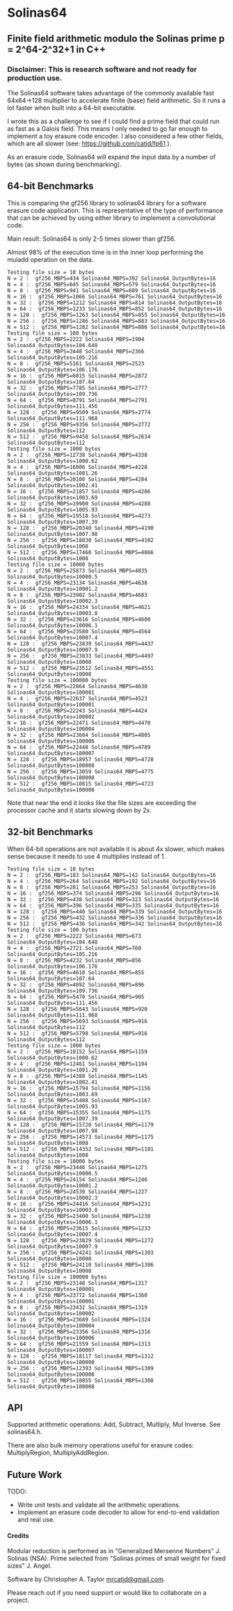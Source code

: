 # Solinas64
## Finite field arithmetic modulo the Solinas prime p = 2^64-2^32+1 in C++

### Disclaimer: This is research software and not ready for production use.

The Solinas64 software takes advantage of the commonly available fast
64x64->128 multiplier to accelerate finite (base) field arithmetic.
So it runs a lot faster when built into a 64-bit executable.

I wrote this as a challenge to see if I could find a prime field that could run as fast as a Galois field.  This means I only needed to go far enough to implement a toy erasure code encoder.  I also considered a few other fields, which are all slower (see: https://github.com/catid/fp61 ).

As an erasure code, Solinas64 will expand the input data by a number of bytes (as shown during benchmarking).

## 64-bit Benchmarks

This is comparing the gf256 library to solinas64 library for a software erasure code application.
This is representative of the type of performance that can be achieved by using either library to implement a convolutional code.

Main result: Solinas64 is only 2-5 times slower than gf256.

Almost 98% of the execution time is in the inner loop performing the muladd operation on the data.

    Testing file size = 10 bytes
    N = 2 :  gf256_MBPS=434 Solinas64_MBPS=392 Solinas64_OutputBytes=16
    N = 4 :  gf256_MBPS=645 Solinas64_MBPS=579 Solinas64_OutputBytes=16
    N = 8 :  gf256_MBPS=941 Solinas64_MBPS=689 Solinas64_OutputBytes=16
    N = 16 :  gf256_MBPS=1066 Solinas64_MBPS=761 Solinas64_OutputBytes=16
    N = 32 :  gf256_MBPS=1212 Solinas64_MBPS=814 Solinas64_OutputBytes=16
    N = 64 :  gf256_MBPS=1233 Solinas64_MBPS=852 Solinas64_OutputBytes=16
    N = 128 :  gf256_MBPS=1263 Solinas64_MBPS=855 Solinas64_OutputBytes=16
    N = 256 :  gf256_MBPS=1286 Solinas64_MBPS=883 Solinas64_OutputBytes=16
    N = 512 :  gf256_MBPS=1282 Solinas64_MBPS=886 Solinas64_OutputBytes=16
    Testing file size = 100 bytes
    N = 2 :  gf256_MBPS=2222 Solinas64_MBPS=1904 Solinas64_OutputBytes=104.648
    N = 4 :  gf256_MBPS=3448 Solinas64_MBPS=2366 Solinas64_OutputBytes=105.216
    N = 8 :  gf256_MBPS=5161 Solinas64_MBPS=2523 Solinas64_OutputBytes=106.176
    N = 16 :  gf256_MBPS=6015 Solinas64_MBPS=2872 Solinas64_OutputBytes=107.64
    N = 32 :  gf256_MBPS=7785 Solinas64_MBPS=2777 Solinas64_OutputBytes=109.736
    N = 64 :  gf256_MBPS=8791 Solinas64_MBPS=2791 Solinas64_OutputBytes=111.456
    N = 128 :  gf256_MBPS=9509 Solinas64_MBPS=2774 Solinas64_OutputBytes=111.968
    N = 256 :  gf256_MBPS=9356 Solinas64_MBPS=2772 Solinas64_OutputBytes=112
    N = 512 :  gf256_MBPS=9458 Solinas64_MBPS=2634 Solinas64_OutputBytes=112
    Testing file size = 1000 bytes
    N = 2 :  gf256_MBPS=12738 Solinas64_MBPS=4338 Solinas64_OutputBytes=1000.62
    N = 4 :  gf256_MBPS=16806 Solinas64_MBPS=4228 Solinas64_OutputBytes=1001.26
    N = 8 :  gf256_MBPS=20100 Solinas64_MBPS=4284 Solinas64_OutputBytes=1002.41
    N = 16 :  gf256_MBPS=21857 Solinas64_MBPS=4286 Solinas64_OutputBytes=1003.69
    N = 32 :  gf256_MBPS=19900 Solinas64_MBPS=4288 Solinas64_OutputBytes=1005.93
    N = 64 :  gf256_MBPS=19518 Solinas64_MBPS=4273 Solinas64_OutputBytes=1007.39
    N = 128 :  gf256_MBPS=20340 Solinas64_MBPS=4190 Solinas64_OutputBytes=1007.98
    N = 256 :  gf256_MBPS=18030 Solinas64_MBPS=4102 Solinas64_OutputBytes=1008
    N = 512 :  gf256_MBPS=17460 Solinas64_MBPS=4066 Solinas64_OutputBytes=1008
    Testing file size = 10000 bytes
    N = 2 :  gf256_MBPS=25873 Solinas64_MBPS=4835 Solinas64_OutputBytes=10000.5
    N = 4 :  gf256_MBPS=23134 Solinas64_MBPS=4638 Solinas64_OutputBytes=10001.2
    N = 8 :  gf256_MBPS=23902 Solinas64_MBPS=4683 Solinas64_OutputBytes=10002.3
    N = 16 :  gf256_MBPS=24334 Solinas64_MBPS=4621 Solinas64_OutputBytes=10003.8
    N = 32 :  gf256_MBPS=23616 Solinas64_MBPS=4600 Solinas64_OutputBytes=10006.1
    N = 64 :  gf256_MBPS=23580 Solinas64_MBPS=4564 Solinas64_OutputBytes=10007.4
    N = 128 :  gf256_MBPS=23839 Solinas64_MBPS=4437 Solinas64_OutputBytes=10007.9
    N = 256 :  gf256_MBPS=23833 Solinas64_MBPS=4497 Solinas64_OutputBytes=10008
    N = 512 :  gf256_MBPS=23512 Solinas64_MBPS=4551 Solinas64_OutputBytes=10008
    Testing file size = 100000 bytes
    N = 2 :  gf256_MBPS=22864 Solinas64_MBPS=4630 Solinas64_OutputBytes=100001
    N = 4 :  gf256_MBPS=22637 Solinas64_MBPS=4523 Solinas64_OutputBytes=100001
    N = 8 :  gf256_MBPS=22243 Solinas64_MBPS=4424 Solinas64_OutputBytes=100002
    N = 16 :  gf256_MBPS=22471 Solinas64_MBPS=4470 Solinas64_OutputBytes=100004
    N = 32 :  gf256_MBPS=23604 Solinas64_MBPS=4805 Solinas64_OutputBytes=100006
    N = 64 :  gf256_MBPS=22448 Solinas64_MBPS=4789 Solinas64_OutputBytes=100007
    N = 128 :  gf256_MBPS=18957 Solinas64_MBPS=4728 Solinas64_OutputBytes=100008
    N = 256 :  gf256_MBPS=13059 Solinas64_MBPS=4775 Solinas64_OutputBytes=100008
    N = 512 :  gf256_MBPS=10815 Solinas64_MBPS=4723 Solinas64_OutputBytes=100008

Note that near the end it looks like the file sizes are exceeding the processor cache and it starts slowing down by 2x.

## 32-bit Benchmarks

When 64-bit operations are not available it is about 4x slower, which makes sense because it needs to use 4 multiplies instead of 1.

    Testing file size = 10 bytes
    N = 2 :  gf256_MBPS=183 Solinas64_MBPS=142 Solinas64_OutputBytes=16
    N = 4 :  gf256_MBPS=264 Solinas64_MBPS=192 Solinas64_OutputBytes=16
    N = 8 :  gf256_MBPS=281 Solinas64_MBPS=253 Solinas64_OutputBytes=16
    N = 16 :  gf256_MBPS=374 Solinas64_MBPS=296 Solinas64_OutputBytes=16
    N = 32 :  gf256_MBPS=438 Solinas64_MBPS=323 Solinas64_OutputBytes=16
    N = 64 :  gf256_MBPS=396 Solinas64_MBPS=335 Solinas64_OutputBytes=16
    N = 128 :  gf256_MBPS=440 Solinas64_MBPS=339 Solinas64_OutputBytes=16
    N = 256 :  gf256_MBPS=432 Solinas64_MBPS=336 Solinas64_OutputBytes=16
    N = 512 :  gf256_MBPS=436 Solinas64_MBPS=342 Solinas64_OutputBytes=16
    Testing file size = 100 bytes
    N = 2 :  gf256_MBPS=2222 Solinas64_MBPS=673 Solinas64_OutputBytes=104.648
    N = 4 :  gf256_MBPS=2721 Solinas64_MBPS=760 Solinas64_OutputBytes=105.216
    N = 8 :  gf256_MBPS=4232 Solinas64_MBPS=856 Solinas64_OutputBytes=106.176
    N = 16 :  gf256_MBPS=4610 Solinas64_MBPS=855 Solinas64_OutputBytes=107.64
    N = 32 :  gf256_MBPS=4892 Solinas64_MBPS=896 Solinas64_OutputBytes=109.736
    N = 64 :  gf256_MBPS=5470 Solinas64_MBPS=905 Solinas64_OutputBytes=111.456
    N = 128 :  gf256_MBPS=5643 Solinas64_MBPS=920 Solinas64_OutputBytes=111.968
    N = 256 :  gf256_MBPS=5693 Solinas64_MBPS=916 Solinas64_OutputBytes=112
    N = 512 :  gf256_MBPS=5798 Solinas64_MBPS=916 Solinas64_OutputBytes=112
    Testing file size = 1000 bytes
    N = 2 :  gf256_MBPS=10152 Solinas64_MBPS=1159 Solinas64_OutputBytes=1000.62
    N = 4 :  gf256_MBPS=12461 Solinas64_MBPS=1194 Solinas64_OutputBytes=1001.26
    N = 8 :  gf256_MBPS=14388 Solinas64_MBPS=1145 Solinas64_OutputBytes=1002.41
    N = 16 :  gf256_MBPS=15794 Solinas64_MBPS=1156 Solinas64_OutputBytes=1003.69
    N = 32 :  gf256_MBPS=15488 Solinas64_MBPS=1167 Solinas64_OutputBytes=1005.93
    N = 64 :  gf256_MBPS=15355 Solinas64_MBPS=1175 Solinas64_OutputBytes=1007.39
    N = 128 :  gf256_MBPS=15720 Solinas64_MBPS=1179 Solinas64_OutputBytes=1007.98
    N = 256 :  gf256_MBPS=14573 Solinas64_MBPS=1175 Solinas64_OutputBytes=1008
    N = 512 :  gf256_MBPS=14352 Solinas64_MBPS=1181 Solinas64_OutputBytes=1008
    Testing file size = 10000 bytes
    N = 2 :  gf256_MBPS=23446 Solinas64_MBPS=1275 Solinas64_OutputBytes=10000.5
    N = 4 :  gf256_MBPS=24154 Solinas64_MBPS=1246 Solinas64_OutputBytes=10001.2
    N = 8 :  gf256_MBPS=24539 Solinas64_MBPS=1227 Solinas64_OutputBytes=10002.3
    N = 16 :  gf256_MBPS=24416 Solinas64_MBPS=1231 Solinas64_OutputBytes=10003.8
    N = 32 :  gf256_MBPS=23400 Solinas64_MBPS=1230 Solinas64_OutputBytes=10006.1
    N = 64 :  gf256_MBPS=23615 Solinas64_MBPS=1233 Solinas64_OutputBytes=10007.4
    N = 128 :  gf256_MBPS=23829 Solinas64_MBPS=1272 Solinas64_OutputBytes=10007.9
    N = 256 :  gf256_MBPS=24241 Solinas64_MBPS=1303 Solinas64_OutputBytes=10008
    N = 512 :  gf256_MBPS=24110 Solinas64_MBPS=1306 Solinas64_OutputBytes=10008
    Testing file size = 100000 bytes
    N = 2 :  gf256_MBPS=23148 Solinas64_MBPS=1317 Solinas64_OutputBytes=100001
    N = 4 :  gf256_MBPS=23772 Solinas64_MBPS=1360 Solinas64_OutputBytes=100001
    N = 8 :  gf256_MBPS=23432 Solinas64_MBPS=1319 Solinas64_OutputBytes=100002
    N = 16 :  gf256_MBPS=23689 Solinas64_MBPS=1324 Solinas64_OutputBytes=100004
    N = 32 :  gf256_MBPS=23356 Solinas64_MBPS=1316 Solinas64_OutputBytes=100006
    N = 64 :  gf256_MBPS=21559 Solinas64_MBPS=1313 Solinas64_OutputBytes=100007
    N = 128 :  gf256_MBPS=18117 Solinas64_MBPS=1312 Solinas64_OutputBytes=100008
    N = 256 :  gf256_MBPS=12393 Solinas64_MBPS=1309 Solinas64_OutputBytes=100008
    N = 512 :  gf256_MBPS=10855 Solinas64_MBPS=1308 Solinas64_OutputBytes=100008

## API

Supported arithmetic operations: Add, Subtract, Multiply, Mul Inverse.  See solinas64.h.

There are also bulk memory operations useful for erasure codes: MultiplyRegion, MultiplyAddRegion.


## Future Work

TODO:
+ Write unit tests and validate all the arithmetic operations.
+ Implement an erasure code decoder to allow for end-to-end validation and real use.


#### Credits

Modular reduction is performed as in "Generalized Mersenne Numbers" J. Solinas (NSA).
Prime selected from "Solinas primes of small weight for fixed sizes" J. Angel.

Software by Christopher A. Taylor <mrcatid@gmail.com>.

Please reach out if you need support or would like to collaborate on a project.
